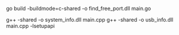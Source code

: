 go build -buildmode=c-shared -o find_free_port.dll main.go

g++ -shared -o system_info.dll main.cpp
g++ -shared -o usb_info.dll main.cpp -lsetupapi   
